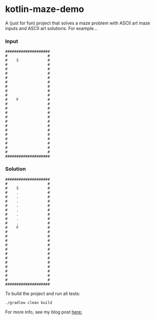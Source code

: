 # kotlin-maze-demo

A (just for fun) project that solves a maze problem with ASCII art maze inputs and ASCII art solutions.  For example...

### Input
```
####################
#                  #
#    S             #
#                  #
#                  #
#                  #
#                  #
#                  #
#                  #
#                  #
#                  #
#    F             #
#                  #
#                  #
#                  #
#                  #
#                  #
#                  #
#                  #
#                  #
#                  #
#                  #
#                  #
#                  #
####################
```

### Solution

```
####################
#                  #
#    S             #
#    .             #
#    .             #
#    .             #
#    .             #
#    .             #
#    .             #
#    .             #
#    .             #
#    F             #
#                  #
#                  #
#                  #
#                  #
#                  #
#                  #
#                  #
#                  #
#                  #
#                  #
#                  #
#                  #
####################
```


To build the project and run all tests:

```./gradlew clean build```

For more info, see my blog post [here:](https://phillbarber.blogspot.com/2018/03/ascii-art-mazes-and-playing-with-kotlin.html)
